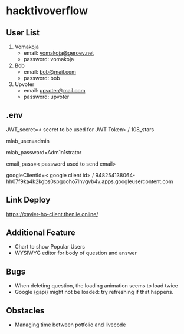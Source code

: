 # hacktivoverflow

## User List
1. Vomakoja 
    - email: vomakoja@geroev.net
    - password: vomakoja
2. Bob 
    - email: bob@mail.com
    - password: bob
3. Upvoter 
    - email: upvoter@mail.com
    - password: upvoter

## .env
JWT_secret=< secret to be used for JWT Token> / 108_stars

mlab_user=admin

mlab_password=Adm1n1strator

email_pass=< password used to send email>

googleClientId=< google client id> / 948254138064-hh07f9ka4k2kgbs0spgqoho7lhvgvb4v.apps.googleusercontent.com

## Link Deploy
https://xavier-ho-client.thenile.online/

## Additional Feature
- Chart to show Popular Users
- WYSIWYG editor for body of question and answer

## Bugs
- When deleting question, the loading animation seems to load twice 
- Google (gapi) might not be loaded: try refreshing if that happens.

## Obstacles
- Managing time between potfolio and livecode